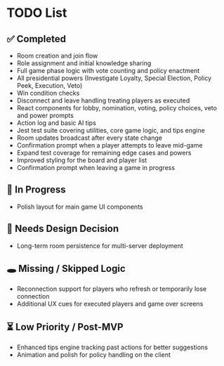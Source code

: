 # TODO List

## ✅ Completed
- Room creation and join flow
- Role assignment and initial knowledge sharing
- Full game phase logic with vote counting and policy enactment
- All presidential powers (Investigate Loyalty, Special Election, Policy Peek, Execution, Veto)
- Win condition checks
- Disconnect and leave handling treating players as executed
- React components for lobby, nomination, voting, policy choices, veto and power prompts
- Action log and basic AI tips
- Jest test suite covering utilities, core game logic, and tips engine
- Room updates broadcast after every state change
- Confirmation prompt when a player attempts to leave mid-game
- Expand test coverage for remaining edge cases and powers
- Improved styling for the board and player list
- Confirmation prompt when leaving a game in progress

## 🔨 In Progress
- Polish layout for main game UI components


## 🧠 Needs Design Decision
- Long-term room persistence for multi-server deployment

## 🕳️ Missing / Skipped Logic
- Reconnection support for players who refresh or temporarily lose connection
- Additional UX cues for executed players and game over screens

## ⏳ Low Priority / Post-MVP
- Enhanced tips engine tracking past actions for better suggestions
- Animation and polish for policy handling on the client
